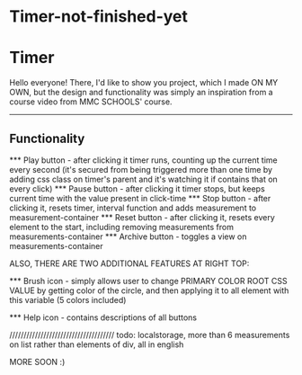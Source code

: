# Timer-not-finished-yet
<h1 color="blue"> Timer </h1>

Hello everyone!
There, I'd like to show you project, which I made <span color="red">ON MY OWN<span>, but the design and functionality was simply an inspiration from a course video from MMC SCHOOLS' course.

------------------------
<h2>Functionality</h2>
*** Play button - after clicking it timer runs, counting up the current time every second (it's secured from being triggered more than one time by adding css class on timer's parent and it's watching it if contains that on every click)
*** Pause button - after clicking it timer stops, but keeps current time with the value present in click-time
*** Stop button - after clicking it, resets timer, interval function and adds measurement to measurement-container
*** Reset button - after clicking it, resets every element to the start, including removing measurements from measurements-container
*** Archive button - toggles a view on measurements-container
  
  ALSO, THERE ARE TWO ADDITIONAL FEATURES AT RIGHT TOP:
  
  *** Brush icon - simply allows user to change PRIMARY COLOR ROOT CSS VALUE by getting color of the circle, and then applying it to all element with this variable (5 colors included)
  
  *** Help icon - contains descriptions of all buttons
  
  /////////////////////////////////////
  todo: localstorage, more than 6 measurements on list rather than elements of div, all in english
  
  MORE SOON :)
  
  
